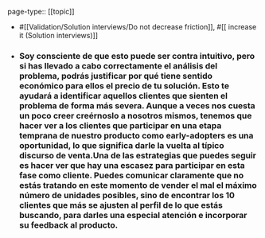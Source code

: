 page-type:: [[topic]]

- #[[Validation/Solution interviews/Do not decrease friction]], #[[ increase it (Solution interviews)]]

- ### Soy consciente de que esto puede ser contra intuitivo, pero si has llevado a cabo correctamente el análisis del problema, podrás justificar por qué tiene sentido económico para ellos el precio de tu solución. Esto te ayudará a identificar aquellos clientes que sienten el problema de forma más severa. Aunque a veces nos cuesta un poco creer creérnoslo a nosotros mismos, tenemos que hacer ver a los clientes que participar en una etapa temprana de nuestro producto como early-adopters es una oportunidad, lo que significa darle la vuelta al típico discurso de venta.Una de las estrategias que puedes seguir es hacer ver que hay una escasez para participar en esta fase como cliente. Puedes comunicar claramente que no estás tratando en este momento de vender el mal el máximo número de unidades posibles, sino de encontrar los 10 clientes que más se ajusten al perfil de lo que estás buscando, para darles una especial atención e incorporar su feedback al producto.



